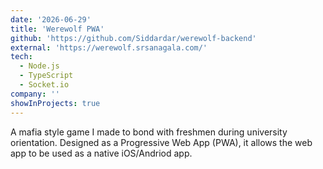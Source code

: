 ```yaml
---
date: '2026-06-29'
title: 'Werewolf PWA'
github: 'https://github.com/Siddardar/werewolf-backend'
external: 'https://werewolf.srsanagala.com/'
tech:
  - Node.js
  - TypeScript
  - Socket.io
company: ''
showInProjects: true
---
```


A mafia style game I made to bond with freshmen during university orientation. Designed as a Progressive Web App (PWA), it allows the web app to be used as a native iOS/Andriod app.
